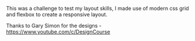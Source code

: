 This was a challenge to test my layout skills, I made use of modern css grid and flexbox to create a responsive layout.

Thanks to Gary Simon for the designs - https://www.youtube.com/c/DesignCourse